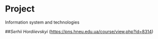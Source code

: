 # Project
Information system and technologies

##_Serhii Hordiievskyi_
(https://pns.hneu.edu.ua/course/view.php?id=8314)
